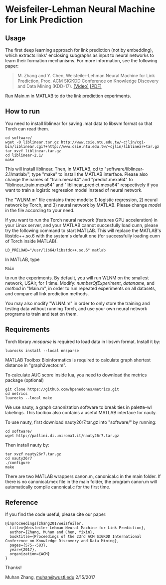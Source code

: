 Weisfeiler-Lehman Neural Machine for Link Prediction
====================================================

Usage
----
The first deep learning approach for link prediction (not by embedding), which extracts links' enclosing subgraphs as input to neural networks to learn their formation mechanisms. For more information, see the following paper:
> M. Zhang and Y. Chen, Weisfeiler-Lehman Neural Machine for Link Prediction, Proc. ACM SIGKDD Conference on Knowledge Discovery and Data Mining (KDD-17). [\[Video\]](https://www.youtube.com/watch?v=dRC4T2gABS8&t=43s) [\[PDF\]](http://www.cse.wustl.edu/~muhan/papers/KDD_2017.pdf)

Run Main.m in MATLAB to do the link prediction experiments.

How to run
----------

You need to install liblinear for saving .mat data to libsvm format so that Torch can read them.

    cd software/
    wget -O liblinear.tar.gz http://www.csie.ntu.edu.tw/~cjlin/cgi-bin/liblinear.cgi?+http://www.csie.ntu.edu.tw/~cjlin/liblinear+tar.gz
    tar xvzf liblinear.tar.gz
    cd liblinear-2.1/
    make

This will install liblinear. Then, in MATLAB, cd to "software/liblinear-2.1/matlab/", type "make" to install the MATLAB interface. Please also change the names of "train.mexa64" and "predict.mexa64" to "liblinear_train.mexa64" and "liblinear_predict.mexa64" respectively if you want to train a logistic regression model instead of neural network.

The "WLNM.m" file contains three models: 1) logistic regression, 2) neural network by Torch, and 3) neural network by MATLAB. Please change _model_ in the file according to your need.

If you want to run the Torch neural network (features GPU acceleration) in your Linux server, and your MATLAB cannot succesfully load cunn, please try the following command to start MATLAB. This will replace the MATLAB's libstdc++.so.6 with the system's default one (for successfully loading cunn of Torch inside MATLAB).

    LD_PRELOAD="/usr/lib64/libstdc++.so.6" matlab 

In MATLAB, type

    Main

to run the experiments. By default, you will run WLNM on the smallest network, USAir, for 1 time. Modify: _numberOfExperiment_, _dataname_, and _method_ in "Main.m", in order to run repeated experiments on all datasets, and compare all link prediction methods.

You may also modify "WLNM.m" in order to only store the training and testing data without running Torch, and use your own neural network programs to train and test on them.

Requirements
------------

Torch library _nnsparse_ is required to load data in libsvm format. Install it by:
    
    luarocks install --local nnsparse

MATLAB Toolbox Bioinformatics is required to calculate graph shortest distance in "graph2vector.m".

To calculate AUC score inside lua, you need to download the metrics package (optional)

    git clone https://github.com/hpenedones/metrics.git
    cd metrics
    luarocks --local make

We use nauty, a graph canonization software to break ties in palette-wl labelings. 
This toolbox also contains a useful MATLAB interface for nauty.

To use nauty, first download nauty26r7.tar.gz into "software/" by running:

    cd software/
    wget http://pallini.di.uniroma1.it/nauty26r7.tar.gz

Then install nauty by:

    tar xvzf nauty26r7.tar.gz
    cd nauty26r7
    ./configure
    make

There are two MATLAB wrappers canon.m, canonical.c in the main folder. If there is no canonical.mex file in the main folder, the program canon.m will automatically compile canonical.c for the first time. 

Reference
---------

If you find the code useful, please cite our paper:

    @inproceedings{zhang2017weisfeiler,
      title={Weisfeiler-Lehman Neural Machine for Link Prediction},
      author={Zhang, Muhan and Chen, Yixin},
      booktitle={Proceedings of the 23rd ACM SIGKDD International Conference on Knowledge Discovery and Data Mining},
      pages={575--583},
      year={2017},
      organization={ACM}
    }

Thanks!

Muhan Zhang, muhan@wustl.edu
2/15/2017
